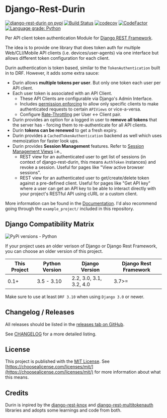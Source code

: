 # Django-Rest-Durin

[![django-rest-durin on pypi](https://img.shields.io/pypi/v/django-rest-durin)](https://pypi.org/project/django-rest-durin/)
[![Build Status](https://github.com/Eshaan7/django-rest-durin/workflows/Linter%20&%20Tests/badge.svg)](https://github.com/Eshaan7/django-rest-durin/actions?query=workflow%3A%22Linter+%26+Tests%22)
[![codecov](https://codecov.io/gh/Eshaan7/django-rest-durin/branch/main/graph/badge.svg?token=S9KEI0PU05)](https://codecov.io/gh/Eshaan7/django-rest-durin/)
[![CodeFactor](https://www.codefactor.io/repository/github/eshaan7/django-rest-durin/badge)](https://www.codefactor.io/repository/github/eshaan7/django-rest-durin)
<a href="https://lgtm.com/projects/g/Eshaan7/django-rest-durin/context:python">
<img alt="Language grade: Python" src="https://img.shields.io/lgtm/grade/python/g/Eshaan7/django-rest-durin.svg?logo=lgtm&logoWidth=18"/>
</a>

Per API client token authentication Module for [Django REST Framework](http://www.django-rest-framework.org/).

The idea is to provide one library that does token auth for multiple Web/CLI/Mobile API clients (i.e. devices/user-agents) via one interface but allows different token configuration for each client.

Durin authentication is token based, similar to the `TokenAuthentication`
built in to DRF. However, it adds some extra sauce:

- Durin allows **multiple tokens per user**. But only one token each user per API client.
- Each user token is associated with an API Client.
  - These API Clients are configurable via Django's Admin Interface.
  - Includes [permission enforcing](https://django-rest-durin.readthedocs.io/en/latest/permissions.html) to allow only specific clients to make authenticated requests to certain `APIViews` or vice-a-versa.
  - Configure [Rate-Throttling](https://django-rest-durin.readthedocs.io/en/latest/throttling.html) per User <-> Client pair.
- Durin provides an option for a logged in user to **remove all tokens** that the server has - forcing them to re-authenticate for all API clients.
- Durin **tokens can be renewed** to get a fresh expiry.
- Durin provides a `CachedTokenAuthentication` backend as well which uses memoization for faster look ups.
- Durin provides **Session Management** features. Refer to [Session Management Views](https://django-rest-durin.readthedocs.io/en/latest/views.html#session-management-views) i.e.,
  - REST view for an authenticated user to get list of sessions (in context of django-rest-durin, this means `AuthToken` instances) and revoke a session. Useful for pages like "View active browser sessions".
  - REST view for an authenticated user to get/create/delete token against a pre-defined client. Useful for pages like "Get API key" where a user can get an API key to be able to interact directly with your project's RESTful API using cURL or a custom client.

More information can be found in the [Documentation](https://django-rest-durin.readthedocs.io/en/latest/installation.html). I'd also recommend going through the `example_project/` included in this repository.

## Django Compatibility Matrix

![PyPi versions - Python](https://img.shields.io/pypi/pyversions/django-rest-durin)

If your project uses an older verison of Django or Django Rest Framework, you can choose an older version of this project.

| This Project | Python Version | Django Version          | Django Rest Framework |
| ------------ | -------------- | ----------------------- | --------------------- |
| 0.1+         | 3.5 - 3.10     | 2.2, 3.0, 3.1, 3.2, 4.0 | 3.7>=                 |

Make sure to use at least `DRF 3.10` when using `Django 3.0` or newer.

## Changelog / Releases

All releases should be listed in the [releases tab on GitHub](https://github.com/Eshaan7/django-rest-durin/releases).

See [CHANGELOG](https://django-rest-durin.readthedocs.io/en/latest/changelog.html) for a more detailed listing.

## License

This project is published with the [MIT License](LICENSE). See [https://choosealicense.com/licenses/mit/](https://choosealicense.com/licenses/mit/) for more information about what this means.

## Credits

Durin is inpired by the [django-rest-knox](https://github.com/James1345/django-rest-knox) and [django-rest-multitokenauth](https://github.com/anexia-it/django-rest-multitokenauth) libraries and adopts some learnings and code from both.
